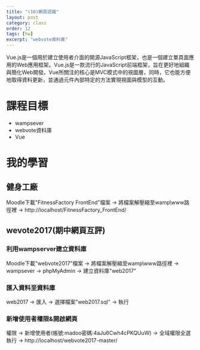 ```yaml
---
title: "(10)網頁認識"
layout: post
category: class
order: 12
tags: [hw]
excerpt: "webvote資料庫"
---
```

Vue.js是一個用於建立使用者介面的開源JavaScript框架，也是一個建立單頁面應用的Web應用框架。Vue.js是一款流行的JavaScript前端框架，旨在更好地組織與簡化Web開發。Vue所關注的核心是MVC模式中的視圖層，同時，它也能方便地取得資料更新，並通過元件內部特定的方法實現視圖與模型的互動。

# 課程目標
- wampsever
- webvote資料庫
- Vue

# 我的學習

## 健身工廠
Moodle下載"FitnessFactory FrontEnd"檔案 → 將檔案解壓縮至wamp\www路徑裡 → http://localhost/FitnessFactory_FrontEnd/

## wevote2017(期中網頁互評)

### 利用wampserver建立資料庫 
Moodle下載"webvote2017"檔案 → 將檔案解壓縮至wamp\www路徑裡 → wampsever → phpMyAdmin → 建立資料庫"web2017"

### 匯入資料至資料庫
web2017 → 匯入 → 選擇檔案"web2017.sql" → 執行

### 新增使用者權限&開啟網頁
權限 → 新增使用者(帳號:madoo密碼:4aJu6Cwh4cPKQUuW) → 全域權限全選 執行 → http://localhost/webvote2017-master/




[1]: https://github.com/        "GitHub"
[2]: https://pages.github.com/  "GitHub Pages"
[3]: https://jekyllrb.com/      "Jekyll"
[4]: http://markdown.tw         "Markdown文件"
[5]: http://dillinger.io/       "Dillinger"








